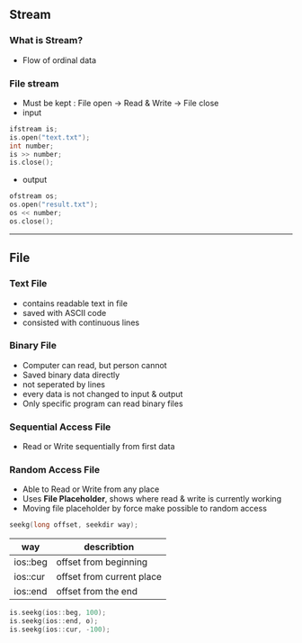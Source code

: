## Stream
### What is Stream?
- Flow of ordinal data

### File stream
- Must be kept : File open -> Read & Write -> File close
- input
```cpp
ifstream is;
is.open("text.txt");
int number;
is >> number;
is.close();
```
- output
```cpp
ofstream os;
os.open("result.txt");
os << number;
os.close();
```
----
## File
### Text File
- contains readable text in file
- saved with ASCII code
- consisted with continuous lines
### Binary File
- Computer can read, but person cannot
- Saved binary data directly
- not seperated by lines
- every data is not changed to input & output
- Only specific program can read binary files

### Sequential Access File
- Read or Write sequentially from first data

### Random Access File
- Able to Read or Write from any place
- Uses **File Placeholder**, shows where read & write is currently working
- Moving file placeholder by force make possible to random access
```cpp
seekg(long offset, seekdir way);
```
|way|describtion|
|---|---|
|ios::beg|offset from beginning|
|ios::cur|offset from current place|
|ios::end|offset from the end|
```cpp
is.seekg(ios::beg, 100);
is.seekg(ios::end, o);
is.seekg(ios::cur, -100);
```